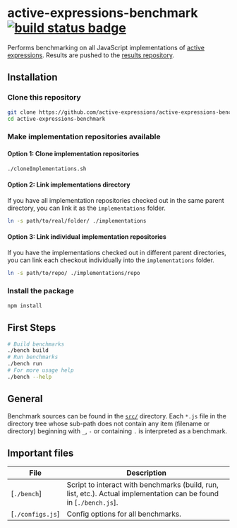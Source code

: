 # active-expressions-benchmark [![build status badge]][Travis CI]
Performs benchmarking on all JavaScript implementations of [active expressions]. Results are pushed to the [results repository].

## Installation

### Clone this repository
```bash
git clone https://github.com/active-expressions/active-expressions-benchmark.git
cd active-expressions-benchmark
```

### Make implementation repositories available
#### Option 1: Clone implementation repositories
```bash
./cloneImplementations.sh
```

#### Option 2: Link implementations directory
If you have all implementation repositories checked out in the same parent directory, you can link it as the `implementations` folder.
```bash
ln -s path/to/real/folder/ ./implementations
```

#### Option 3: Link individual implementation repositories
If you have the implementations checked out in different parent directories, you can link each checkout individually into the `implementations` folder.
```bash
ln -s path/to/repo/ ./implementations/repo
```

### Install the package
```bash
npm install
```

## First Steps
```bash
# Build benchmarks
./bench build
# Run benchmarks
./bench run
# For more usage help
./bench --help
```

## General

Benchmark sources can be found in the [`src/`] directory. Each `*.js` file in the directory tree whose sub-path does not contain any item (filename or directory) beginning with `_`, `-` or containing `.` is interpreted as a benchmark.

## Important files

| File | Description |
| --- | --- |
| [`./bench`] | Script to interact with benchmarks (build, run, list, etc.). Actual implementation can be found in [`./bench.js`]. |
| [`./configs.js`] | Config options for all benchmarks. |

<!--
### For Travis CI

Travis needs a generated [access token](https://github.com/settings/tokens/new) set as environment variable `GH_TOKEN`.

After a successful benchmark run, the results are automatically pushed to the dedicated [results repository].

#### Subtree usage

This benchmark suite includes the new rewriting strategy as subtree in order to test it simultaneously with an older version.
Therefore, we include the following subtrees:

- benchmark/temp/rewriting-new/aexpr-transform-new links to https://github.com/active-expressions/babel-plugin-aexpr-source-transformation.git on branch master
- benchmark/temp/rewriting-new/aexpr-source-transformation-propagation links to https://github.com/active-expressions/aexpr-source-transformation-propagation.git on branch master

We automatically pull the newest versions of these repositories during a travis build.
-->


<!-- References -->
[build status badge]: https://travis-ci.org/active-expressions/active-expressions-benchmark.svg?branch=master
[Travis CI]: https://travis-ci.org/active-expressions/active-expressions-benchmark

[active expressions]: https://github.com/active-expressions/
[results repository]: https://github.com/active-expressions/active-expressions-benchmark-results

[`./build.js`]: ./build.js
[`./build/run.js`]: ./build/run.js
[`./src/configs.js`]: ./src/configs.js
[`src/`]: ./src/
[`build/`]: ./build/